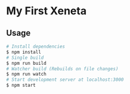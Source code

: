 # My First Xeneta


## Usage

```sh
# Install dependencies
$ npm install
# Single build
$ npm run build
# Watcher build (Rebuilds on file changes)
$ npm run watch
# Start development server at localhost:3000
$ npm start
```
